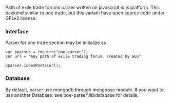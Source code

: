 Path of exile trade forums parser written on javascript io.js platform. This backend similar to poe.trade, but this variant have open source code under GPLv2 license.

### Interface

Parser for one trade section may be initialize as
```
var pparser = require("poe-parser");
var url = "Any path of exile trading forum, created by GGG"

pparser.indexPosts(url);
```

### Database

By default, parser use mongodb through mongoose module. If you want to use another Database: see poe-parser\lib\database for details.
